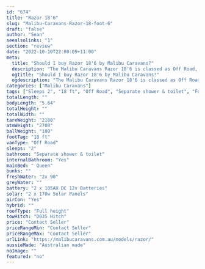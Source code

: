 ```yaml
---
id: "674"
title: "Razor 18'6"
slug: "Malibu-Caravans-Razor-18-foot-6"
draft: "false"
author: "Sean"
seealsolinks: "1"
section: "review"
date: "2022-10-10T22:00:09+11:00"
meta:
  title: "Should I buy Razor 18'6 by Malibu Caravans?"
  description: "The Malibu Caravans Razor 18'6 is classed as Off Road, and sleeps 2 people. It is Australian made and comes in at 18 ft. It generally has Separate shower & toilet."
  ogtitle: "Should I buy Razor 18'6 by Malibu Caravans?"
  ogdescription: "The Malibu Caravans Razor 18'6 is classed as Off Road, and sleeps 2 people. It is Australian made and comes in at 18 ft. It generally has Separate shower & toilet."
categories: ["Malibu Caravans"]
tags: ["Sleeps 2", "18 ft", "Off Road", "Separate shower & toilet", "Full height", "Price Unknown"]
totalLength: ""
bodyLength: "5.64"
totalHeight: ""
totalWidth: ""
tareWeight: "2180"
atmWeight: "2700"
ballWeight: "180"
footTag: "18 ft"
vanType: "Off Road"
sleeps: "2"
bathroom: "Separate shower & toilet"
internalBathroom: "Yes"
mainBed: " Queen"
bunks: ""
freshWater: "2x 90"
greyWater: ""
battery: "2 x 105AH DC 12v Batteries"
solar: "2 x 170w Solar Panels"
airCon: "Yes"
hybrid: ""
roofType: "Full height"
towHitch: "D035 Hitch"
price: "Contact Seller"
priceRangeMin: "Contact Seller"
priceRangeMax: "Contact Seller"
urlLink: "https://malibucaravans.com.au/models/razor/"
aussieMade: "Australian made"
noImage: ""
featured: "no"
---
```

